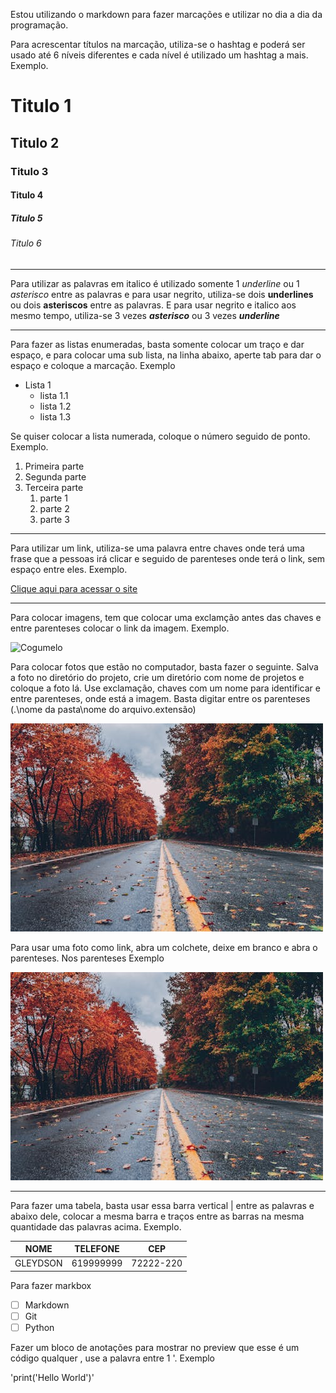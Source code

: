 Estou utilizando o markdown para fazer marcações e utilizar no dia a dia da programação.

Para acrescentar títulos na marcação, utiliza-se o hashtag e poderá ser usado até 6 níveis diferentes e cada nível é utilizado um hashtag a mais. Exemplo.

# Titulo 1
## Titulo 2
### Titulo 3
#### Titulo 4
##### Titulo 5
###### Titulo 6

---

Para utilizar as palavras em italico é utilizado somente 1 *underline* ou 1 _asterisco_ entre as palavras e para usar negrito, utiliza-se dois __underlines__ ou dois **asteriscos** entre as palavras. E para usar negrito e italico aos mesmo tempo, utiliza-se 3 vezes ***asterisco*** ou 3 vezes ___underline___

---

Para fazer as listas enumeradas, basta somente colocar um traço e dar espaço, e para colocar uma sub lista, na linha abaixo, aperte tab para dar o espaço e coloque a marcação. Exemplo

- Lista 1
    - lista 1.1
    - lista 1.2
    - lista 1.3

Se quiser colocar a lista numerada, coloque o número seguido de ponto. Exemplo.

1. Primeira parte
1. Segunda parte
1. Terceira parte
    1. parte 1
    1. parte 2
    1. parte 3

---

Para utilizar um link, utiliza-se uma palavra entre chaves onde terá uma frase que a pessoas irá clicar e seguido de parenteses onde terá o link, sem espaço entre eles. Exemplo.

[Clique aqui para acessar o site](https://www.google.com.br)

---

Para colocar imagens, tem que colocar uma exclamção antes das chaves e entre parenteses colocar o link da imagem. Exemplo.

![Cogumelo](https://static.vecteezy.com/ti/fotos-gratis/t1/6584138-ilustracao-cogumelo-unico-que-da-fora-luz-foto.jpg)

Para colocar fotos que estão no computador, basta fazer o seguinte. Salva a foto no diretório do projeto, crie um diretório com nome de projetos e coloque a foto lá. Use exclamação, chaves com um nome para identificar e entre parenteses, onde está a imagem. Basta digitar entre os parenteses (.\nome da pasta\nome do arquivo.extensão) 

![foto](img\foto1.jpeg)

Para usar uma foto como link, abra um colchete, deixe em branco e abra o parenteses. Nos parenteses Exemplo

[![foto](img\foto1.jpeg)](https://www.sistemafibra.org.br/senai/)

---

Para fazer uma tabela, basta usar essa barra vertical | entre as palavras e abaixo dele, colocar a mesma barra e traços entre as barras na mesma quantidade das palavras acima. Exemplo.

|NOME|TELEFONE|CEP|
|:-:|:-:|:-:|
|GLEYDSON|619999999|72222-220|

Para fazer markbox

- [ ] Markdown
- [ ] Git
- [ ] Python 

Fazer um bloco de anotações para mostrar no preview que esse é um código qualquer , use a palavra entre 1 '. Exemplo

'print('Hello World')'
